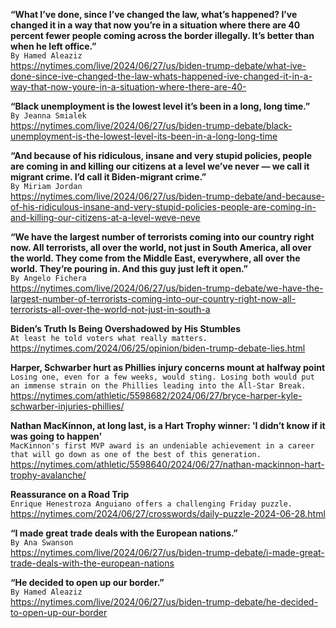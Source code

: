 **“What I’ve done, since I’ve changed the law, what’s happened? I’ve changed it in a way that now you’re in a situation where there are 40 percent fewer people coming across the border illegally. It’s better than when he left office.”**\
`By Hamed Aleaziz`\
https://nytimes.com/live/2024/06/27/us/biden-trump-debate/what-ive-done-since-ive-changed-the-law-whats-happened-ive-changed-it-in-a-way-that-now-youre-in-a-situation-where-there-are-40-

**“Black unemployment is the lowest level it’s been in a long, long time.”**\
`By Jeanna Smialek`\
https://nytimes.com/live/2024/06/27/us/biden-trump-debate/black-unemployment-is-the-lowest-level-its-been-in-a-long-long-time

**“And because of his ridiculous, insane and very stupid policies, people are coming in and killing our citizens at a level we’ve never — we call it migrant crime. I’d call it Biden-migrant crime.”**\
`By Miriam Jordan`\
https://nytimes.com/live/2024/06/27/us/biden-trump-debate/and-because-of-his-ridiculous-insane-and-very-stupid-policies-people-are-coming-in-and-killing-our-citizens-at-a-level-weve-neve

**“We have the largest number of terrorists coming into our country right now. All terrorists, all over the world, not just in South America, all over the world. They come from the Middle East, everywhere, all over the world. They’re pouring in. And this guy just left it open.”**\
`By Angelo Fichera`\
https://nytimes.com/live/2024/06/27/us/biden-trump-debate/we-have-the-largest-number-of-terrorists-coming-into-our-country-right-now-all-terrorists-all-over-the-world-not-just-in-south-a

**Biden’s Truth Is Being Overshadowed by His Stumbles**\
`At least he told voters what really matters.`\
https://nytimes.com/2024/06/25/opinion/biden-trump-debate-lies.html

**Harper, Schwarber hurt as Phillies injury concerns mount at halfway point**\
`Losing one, even for a few weeks, would sting. Losing both would put an immense strain on the Phillies leading into the All-Star Break. `\
https://nytimes.com/athletic/5598682/2024/06/27/bryce-harper-kyle-schwarber-injuries-phillies/

**Nathan MacKinnon, at long last, is a Hart Trophy winner: 'I didn’t know if it was going to happen'**\
`MacKinnon's first MVP award is an undeniable achievement in a career that will go down as one of the best of this generation.`\
https://nytimes.com/athletic/5598640/2024/06/27/nathan-mackinnon-hart-trophy-avalanche/

**Reassurance on a Road Trip**\
`Enrique Henestroza Anguiano offers a challenging Friday puzzle.`\
https://nytimes.com/2024/06/27/crosswords/daily-puzzle-2024-06-28.html

**“I made great trade deals with the European nations.”**\
`By Ana Swanson`\
https://nytimes.com/live/2024/06/27/us/biden-trump-debate/i-made-great-trade-deals-with-the-european-nations

**“He decided to open up our border.”**\
`By Hamed Aleaziz`\
https://nytimes.com/live/2024/06/27/us/biden-trump-debate/he-decided-to-open-up-our-border

